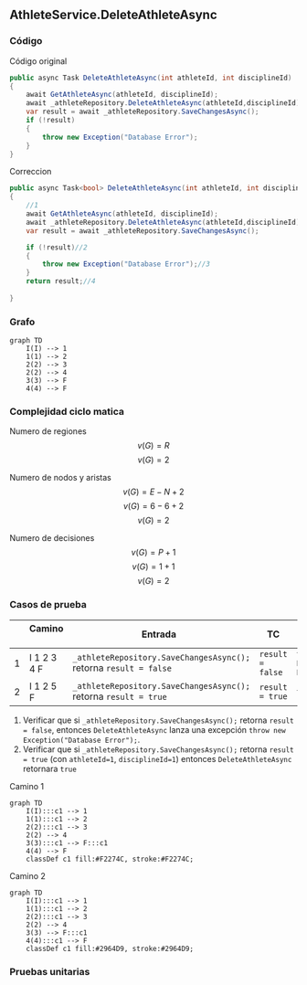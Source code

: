 ## AthleteService.DeleteAthleteAsync

### Código
Código original
```csharp
public async Task DeleteAthleteAsync(int athleteId, int disciplineId)
{
	await GetAthleteAsync(athleteId, disciplineId);
	await _athleteRepository.DeleteAthleteAsync(athleteId,disciplineId);
	var result = await _athleteRepository.SaveChangesAsync();
	if (!result)
	{
		throw new Exception("Database Error");
	}
}
```
Correccion
```csharp
public async Task<bool> DeleteAthleteAsync(int athleteId, int disciplineId)
{
	//1
	await GetAthleteAsync(athleteId, disciplineId);
	await _athleteRepository.DeleteAthleteAsync(athleteId,disciplineId);
	var result = await _athleteRepository.SaveChangesAsync();

	if (!result)//2
	{
		throw new Exception("Database Error");//3
	}
	return result;//4
	
}
```
### Grafo

```mermaid
graph TD
    I(I) --> 1
    1(1) --> 2
    2(2) --> 3
    2(2) --> 4
    3(3) --> F
    4(4) --> F
```

### Complejidad ciclo matica

Numero de regiones
$$ v(G) = R $$
$$v(G) = 2 $$

Numero de nodos y aristas
$$ v(G) = E - N + 2 $$
$$ v(G) = 6 - 6 + 2 $$
$$ v(G) = 2 $$
  
Numero de decisiones
$$ v(G) = P + 1 $$
$$ v(G) = 1 + 1$$
$$ v(G) = 2 $$

### Casos de prueba
| | Camino   | Entrada   | TC | Salida  |
| --- | --- | --- | --- | --- |
| 1 | I 1 2 3 4 F |  `_athleteRepository.SaveChangesAsync();` retorna `result = false`  | `result = false` | `throw new Exception("Database Error");` |
| 2 | I 1 2 5 F |  `_athleteRepository.SaveChangesAsync();` retorna `result = true`  | `result = true` | `true` |

1. Verificar que si `_athleteRepository.SaveChangesAsync();` retorna `result = false`, entonces `DeleteAthleteAsync`  lanza una excepción `throw new Exception("Database Error");`.
2. Verificar que si `_athleteRepository.SaveChangesAsync();` retorna `result = true` (con `athleteId=1`, `disciplineId=1`) entonces `DeleteAthleteAsync` retornara `true`
	
Camino 1
```mermaid
graph TD
    I(I):::c1 --> 1
    1(1):::c1 --> 2
    2(2):::c1 --> 3
    2(2) --> 4
    3(3):::c1 --> F:::c1
    4(4) --> F
    classDef c1 fill:#F2274C, stroke:#F2274C;
```

Camino 2
```mermaid
graph TD
    I(I):::c1 --> 1
    1(1):::c1 --> 2
    2(2):::c1 --> 3
    2(2) --> 4
    3(3) --> F:::c1
    4(4):::c1 --> F
    classDef c1 fill:#2964D9, stroke:#2964D9;
```

### Pruebas unitarias

```csharp

```